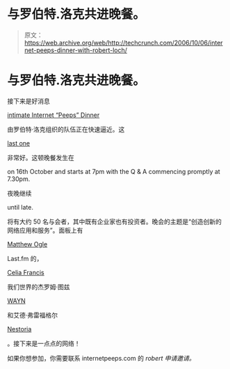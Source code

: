 # 与罗伯特.洛克共进晚餐。

> 原文：<https://web.archive.org/web/http://techcrunch.com/2006/10/06/internet-peeps-dinner-with-robert-loch/>

# 与罗伯特.洛克共进晚餐。

接下来是好消息

[intimate Internet “Peeps” Dinner](https://web.archive.org/web/20130627204235/http://www.internetpeeps.com/)

由罗伯特·洛克组织的队伍正在快速逼近。这

[last one](https://web.archive.org/web/20130627204235/http://uk.techcrunch.com/2006/09/27/internet-peeps-dinner)

非常好。这顿晚餐发生在

on 16th October and starts at 7pm with the Q & A commencing promptly at 7.30pm.

夜晚继续

until late.    

将有大约 50 名与会者，其中既有企业家也有投资者。晚会的主题是“创造创新的网络应用和服务”。面板上有

[Matthew Ogle](https://web.archive.org/web/20130627204235/http://www.last.fm/music/Matthew+Ogle)

Last.fm 的，

[Celia Francis](https://web.archive.org/web/20130627204235/http://www.weeworld.com/about/people_celia.html)

我们世界的杰罗姆·图兹

[WAYN](https://web.archive.org/web/20130627204235/http://www.wayn.com/)

和艾德·弗雷福格尔

[Nestoria](https://web.archive.org/web/20130627204235/http://www.nestoria.com/)

。接下来是一点点的网络！

如果你想参加，你需要联系 internetpeeps.com 的 *robert 申请邀请。*